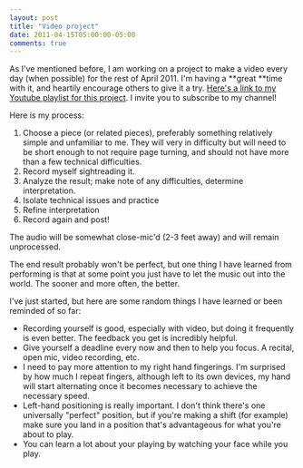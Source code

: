 ```yaml
---
layout: post
title: "Video project"
date: 2011-04-15T05:00:00-05:00
comments: true
---
```


As I've mentioned before, I am working on a project to make a video every day (when possible) for the rest of April 2011. I'm having a **great **time with it, and heartily encourage others to give it a try. <a href="http://www.youtube.com/user/wbajzek#grid/user/CCBF8167D9AD5621">Here's a link to my Youtube playlist for this project</a>. I invite you to subscribe to my channel!

Here is my process:

1. Choose a piece (or related pieces), preferably something relatively simple and unfamiliar to me. They will very in difficulty but will need to be short enough to not require page turning, and should not have more than a few technical difficulties. 
2. Record myself sightreading it.
3. Analyze the result; make note of any difficulties, determine interpretation.
4. Isolate technical issues and practice
5. Refine interpretation
6. Record again and post!

The audio will be somewhat close-mic'd (2-3 feet away) and will remain unprocessed. 

The end result probably won't be perfect, but one thing I have learned from performing is that at some point you just have to let the music out into the world. The sooner and more often, the better.

I've just started, but here are some random things I have learned or been reminded of so far:

* Recording yourself is good, especially with video, but doing it frequently is even better. The feedback you get is incredibly helpful.
* Give yourself a deadline every now and then to help you focus. A recital, open mic, video recording, etc. 
* I need to pay more attention to my right hand fingerings. I'm surprised by how much I repeat fingers, although left to its own devices, my hand will start alternating once it becomes necessary to achieve the necessary speed.
* Left-hand positioning is really important. I don't think there's one universally "perfect" position, but if you're making a shift (for example) make sure you land in a position that's advantageous for what you're about to play. 
* You can learn a lot about your playing by watching your face while you play.

